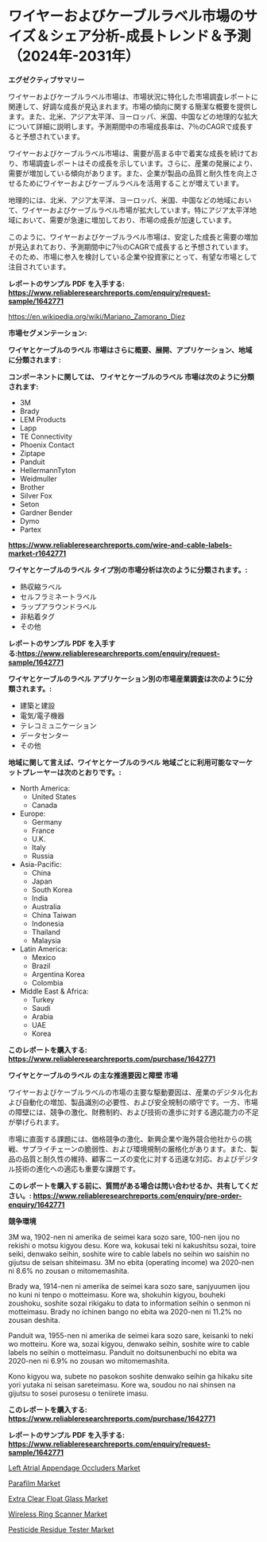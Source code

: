 <p><h1>ワイヤーおよびケーブルラベル市場のサイズ＆シェア分析-成長トレンド＆予測（2024年-2031年）</h1></p><p><strong>エグゼクティブサマリー</strong></p>
<p><p>ワイヤーおよびケーブルラベル市場は、市場状況に特化した市場調査レポートに関連して、好調な成長が見込まれます。市場の傾向に関する簡潔な概要を提供します。また、北米、アジア太平洋、ヨーロッパ、米国、中国などの地理的な拡大について詳細に説明します。予測期間中の市場成長率は、7％のCAGRで成長すると予想されています。</p><p>ワイヤーおよびケーブルラベル市場は、需要が高まる中で着実な成長を続けており、市場調査レポートはその成長を示しています。さらに、産業の発展により、需要が増加している傾向があります。また、企業が製品の品質と耐久性を向上させるためにワイヤーおよびケーブルラベルを活用することが増えています。</p><p>地理的には、北米、アジア太平洋、ヨーロッパ、米国、中国などの地域において、ワイヤーおよびケーブルラベル市場が拡大しています。特にアジア太平洋地域において、需要が急速に増加しており、市場の成長が加速しています。</p><p>このように、ワイヤーおよびケーブルラベル市場は、安定した成長と需要の増加が見込まれており、予測期間中に7％のCAGRで成長すると予想されています。そのため、市場に参入を検討している企業や投資家にとって、有望な市場として注目されています。</p></p>
<p><strong>レポートのサンプル PDF を入手する: <a href="https://www.reliableresearchreports.com/enquiry/request-sample/1642771">https://www.reliableresearchreports.com/enquiry/request-sample/1642771</a></strong></p>
<p><a href="https://en.wikipedia.org/wiki/Mariano_Zamorano_Diez">https://en.wikipedia.org/wiki/Mariano_Zamorano_Diez</a></p>
<p><strong>市場セグメンテーション:</strong></p>
<p><strong> ワイヤとケーブルのラベル 市場はさらに概要、展開、アプリケーション、地域に分類されます :</strong></p>
<p><strong>コンポーネントに関しては、 ワイヤとケーブルのラベル 市場は次のように分類されます:</strong></p>
<p><ul><li>3M</li><li>Brady</li><li>LEM Products</li><li>Lapp</li><li>TE Connectivity</li><li>Phoenix Contact</li><li>Ziptape</li><li>Panduit</li><li>HellermannTyton</li><li>Weidmuller</li><li>Brother</li><li>Silver Fox</li><li>Seton</li><li>Gardner Bender</li><li>Dymo</li><li>Partex</li></ul></p>
<p><strong><a href="https://www.reliableresearchreports.com/wire-and-cable-labels-market-r1642771">https://www.reliableresearchreports.com/wire-and-cable-labels-market-r1642771</a></strong></p>
<p><strong> ワイヤとケーブルのラベル タイプ別の市場分析は次のように分類されます。:</strong></p>
<p><ul><li>熱収縮ラベル</li><li>セルフラミネートラベル</li><li>ラップアラウンドラベル</li><li>非粘着タグ</li><li>その他</li></ul></p>
<p><strong>レポートのサンプル PDF を入手する:<a href="https://www.reliableresearchreports.com/enquiry/request-sample/1642771">https://www.reliableresearchreports.com/enquiry/request-sample/1642771</a></strong></p>
<p><strong> ワイヤとケーブルのラベル アプリケーション別の市場産業調査は次のように分類されます。:</strong></p>
<p><ul><li>建築と建設</li><li>電気/電子機器</li><li>テレコミュニケーション</li><li>データセンター</li><li>その他</li></ul></p>
<p><strong>地域に関して言えば、ワイヤとケーブルのラベル 地域ごとに利用可能なマーケットプレーヤーは次のとおりです。:</strong></p>
<p><ul>
    <li>
        North America:
        <ul>
            <li>United States</li>
            <li>Canada</li>
        </ul>
    </li>
    <li>
        Europe:
        <ul>
            <li>Germany</li>
            <li>France</li>
            <li>U.K.</li>
            <li>Italy</li>
            <li>Russia</li>
        </ul>
    </li>
    <li>
        Asia-Pacific:
        <ul>
            <li>China</li>
            <li>Japan</li>
            <li>South Korea</li>
            <li>India</li>
            <li>Australia</li>
            <li>China Taiwan</li>
            <li>Indonesia</li>
            <li>Thailand</li>
            <li>Malaysia</li>
        </ul>
    </li>
    <li>
        Latin America:
        <ul>
            <li>Mexico</li>
            <li>Brazil</li>
            <li>Argentina Korea</li>
            <li>Colombia</li>
        </ul>
    </li>
    <li>
        Middle East & Africa:
        <ul>
            <li>Turkey</li>
            <li>Saudi</li>
            <li>Arabia</li>
            <li>UAE</li>
            <li>Korea</li>
        </ul>
    </li>
    </ul></p>
<p><strong>このレポートを購入する: <a href="https://www.reliableresearchreports.com/purchase/1642771">https://www.reliableresearchreports.com/purchase/1642771</a></strong></p>
<p><strong>ワイヤとケーブルのラベル の主な推進要因と障壁 市場</strong></p>
<p><p>ワイヤーおよびケーブルラベルの市場の主要な駆動要因は、産業のデジタル化および自動化の増加、製品識別の必要性、および安全規制の順守です。一方、市場の障壁には、競争の激化、財務制約、および技術の進歩に対する適応能力の不足が挙げられます。</p><p>市場に直面する課題には、価格競争の激化、新興企業や海外競合他社からの挑戦、サプライチェーンの脆弱性、および環境規制の厳格化があります。また、製品の品質と耐久性の維持、顧客ニーズの変化に対する迅速な対応、およびデジタル技術の進化への適応も重要な課題です。</p></p>
<p><strong>このレポートを購入する前に、質問がある場合は問い合わせるか、共有してください。: <a href="https://www.reliableresearchreports.com/enquiry/pre-order-enquiry/1642771">https://www.reliableresearchreports.com/enquiry/pre-order-enquiry/1642771</a></strong></p>
<p><strong>競争環境</strong></p>
<p><p>3M wa, 1902-nen ni amerika de seimei kara sozo sare, 100-nen ijou no rekishi o motsu kigyou desu. Kore wa, kokusai teki ni kakushitsu sozai, toire seiki, denwako seihin, soshite wire to cable labels no seihin wo saishin no gijutsu de seisan shiteimasu. 3M no ebita (operating income) wa 2020-nen ni 8.6% no zousan o mitomemashita.</p><p>Brady wa, 1914-nen ni amerika de seimei kara sozo sare, sanjyuumen ijou no kuni ni tenpo o motteimasu. Kore wa, shokuhin kigyou, bouheki zoushoku, soshite sozai rikigaku to data to information seihin o senmon ni motteimasu. Brady no ichinen bango no ebita wa 2020-nen ni 11.2% no zousan deshita.</p><p>Panduit wa, 1955-nen ni amerika de seimei kara sozo sare, keisanki to neki wo motteiru. Kore wa, sozai kigyou, denwako seihin, soshite wire to cable labels no seihin o motteimasu. Panduit no doitsunenbuchi no ebita wa 2020-nen ni 6.9% no zousan wo mitomemashita.</p><p>Kono kigyou wa, subete no pasokon soshite denwako seihin ga hikaku site yori yutaka ni seisan sareteimasu. Kore wa, soudou no nai shinsen na gijutsu to sosei purosesu o teniirete imasu.</p></p>
<p><strong>このレポートを購入する: <a href="https://www.reliableresearchreports.com/purchase/1642771">https://www.reliableresearchreports.com/purchase/1642771</a></strong></p>
<p><strong>レポートのサンプル PDF を入手する: <a href="https://www.reliableresearchreports.com/enquiry/request-sample/1642771">https://www.reliableresearchreports.com/enquiry/request-sample/1642771</a></strong><strong></strong></p>
<p><p><a href="https://medium.com/@daveblock12/left-atrial-appendage-occluders-market-market-segmentation-geographical-regions-and-market-c7930cbc1511">Left Atrial Appendage Occluders Market</a></p><p><a href="https://www.linkedin.com/pulse/future-trends-global-parafilm-market-insights-analysis-q1c8e">Parafilm Market</a></p><p><a href="https://www.linkedin.com/pulse/global-extra-clear-float-glass-market-product-type-application-jdave">Extra Clear Float Glass Market</a></p><p><a href="https://github.com/zgoumtuo18/Market-Research-Report-List-1/blob/main/wireless-ring-scanner-market.md">Wireless Ring Scanner Market</a></p><p><a href="https://github.com/AutumnBerge/Market-Research-Report-List-1/blob/main/pesticide-residue-tester-market.md">Pesticide Residue Tester Market</a></p></p>